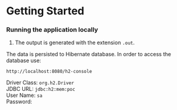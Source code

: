 # Getting Started

### Running the application locally

1. The output is generated with the extension `.out`.

The data is persisted to Hibernate database. In order to access the database use:
```
http://localhost:8080/h2-console
```

Driver Class: `org.h2.Driver`<br>
JDBC URL: `jdbc:h2:mem:poc`<br>
User Name: `sa`<br>
Password:<br>

